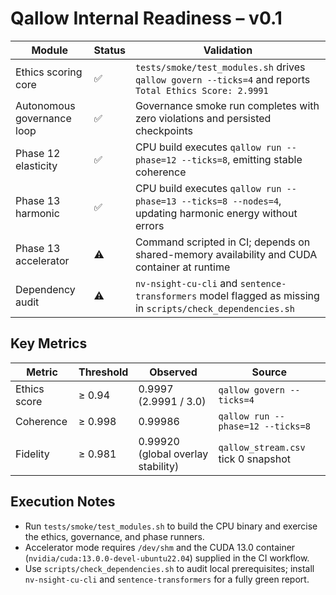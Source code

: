 # Qallow Internal Readiness – v0.1

| Module | Status | Validation |
| --- | --- | --- |
| Ethics scoring core | ✅ | `tests/smoke/test_modules.sh` drives `qallow govern --ticks=4` and reports `Total Ethics Score: 2.9991` |
| Autonomous governance loop | ✅ | Governance smoke run completes with zero violations and persisted checkpoints |
| Phase 12 elasticity | ✅ | CPU build executes `qallow run --phase=12 --ticks=8`, emitting stable coherence |
| Phase 13 harmonic | ✅ | CPU build executes `qallow run --phase=13 --ticks=8 --nodes=4`, updating harmonic energy without errors |
| Phase 13 accelerator | ⚠️ | Command scripted in CI; depends on shared-memory availability and CUDA container at runtime |
| Dependency audit | ⚠️ | `nv-nsight-cu-cli` and `sentence-transformers` model flagged as missing in `scripts/check_dependencies.sh` |

## Key Metrics

| Metric | Threshold | Observed | Source |
| --- | --- | --- | --- |
| Ethics score | ≥ 0.94 | 0.9997 (2.9991 / 3.0) | `qallow govern --ticks=4` |
| Coherence | ≥ 0.998 | 0.99986 | `qallow run --phase=12 --ticks=8` |
| Fidelity | ≥ 0.981 | 0.99920 (global overlay stability) | `qallow_stream.csv` tick 0 snapshot |

## Execution Notes

- Run `tests/smoke/test_modules.sh` to build the CPU binary and exercise the ethics, governance, and phase runners.
- Accelerator mode requires `/dev/shm` and the CUDA 13.0 container (`nvidia/cuda:13.0.0-devel-ubuntu22.04`) supplied in the CI workflow.
- Use `scripts/check_dependencies.sh` to audit local prerequisites; install `nv-nsight-cu-cli` and `sentence-transformers` for a fully green report.
